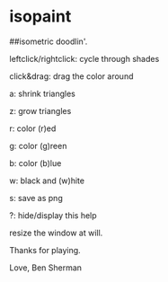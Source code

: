 # isopaint

##isometric doodlin'.

leftclick/rightclick: cycle through shades

click&drag: drag the color around

a: shrink triangles

z: grow triangles

r: color (r)ed

g: color (g)reen

b: color (b)lue

w: black and (w)hite

s: save as png

?: hide/display this help

resize the window at will.
  
Thanks for playing.
 
Love, Ben Sherman
